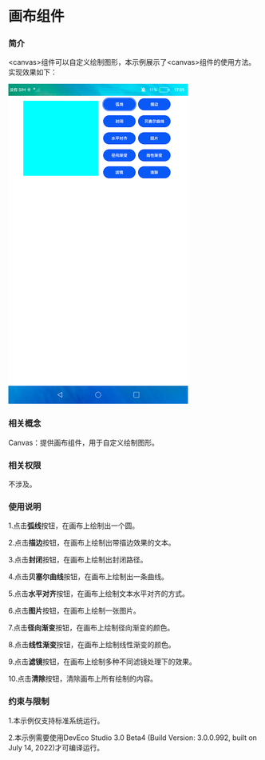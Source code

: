 # 画布组件

### 简介

<canvas\>组件可以自定义绘制图形，本示例展示了<canvas\>组件的使用方法。实现效果如下：

![](screenshots/device/canvas.png)

### 相关概念

Canvas：提供画布组件，用于自定义绘制图形。

### 相关权限

不涉及。

### 使用说明

1.点击**弧线**按钮，在画布上绘制出一个圆。

2.点击**描边**按钮，在画布上绘制出带描边效果的文本。

3.点击**封闭**按钮，在画布上绘制出封闭路径。

4.点击**贝塞尔曲线**按钮，在画布上绘制出一条曲线。

5.点击**水平对齐**按钮，在画布上绘制文本水平对齐的方式。

6.点击**图片**按钮，在画布上绘制一张图片。

7.点击**径向渐变**按钮，在画布上绘制径向渐变的颜色。

8.点击**线性渐变**按钮，在画布上绘制线性渐变的颜色。

9.点击**滤镜**按钮，在画布上绘制多种不同滤镜处理下的效果。

10.点击**清除**按钮，清除画布上所有绘制的内容。

### 约束与限制

1.本示例仅支持标准系统运行。

2.本示例需要使用DevEco Studio 3.0 Beta4 (Build Version: 3.0.0.992, built on July 14, 2022)才可编译运行。
